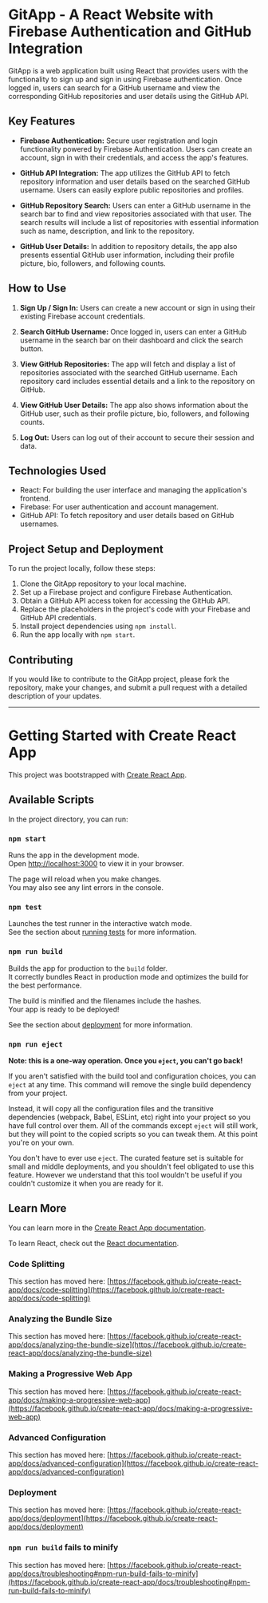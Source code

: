 # GitApp - A React Website with Firebase Authentication and GitHub Integration

GitApp is a web application built using React that provides users with the functionality to sign up and sign in using Firebase authentication. Once logged in, users can search for a GitHub username and view the corresponding GitHub repositories and user details using the GitHub API.

## Key Features

- **Firebase Authentication:** Secure user registration and login functionality powered by Firebase Authentication. Users can create an account, sign in with their credentials, and access the app's features.

- **GitHub API Integration:** The app utilizes the GitHub API to fetch repository information and user details based on the searched GitHub username. Users can easily explore public repositories and profiles.

- **GitHub Repository Search:** Users can enter a GitHub username in the search bar to find and view repositories associated with that user. The search results will include a list of repositories with essential information such as name, description, and link to the repository.

- **GitHub User Details:** In addition to repository details, the app also presents essential GitHub user information, including their profile picture, bio, followers, and following counts.

## How to Use

1. **Sign Up / Sign In:** Users can create a new account or sign in using their existing Firebase account credentials.

2. **Search GitHub Username:** Once logged in, users can enter a GitHub username in the search bar on their dashboard and click the search button.

3. **View GitHub Repositories:** The app will fetch and display a list of repositories associated with the searched GitHub username. Each repository card includes essential details and a link to the repository on GitHub.

4. **View GitHub User Details:** The app also shows information about the GitHub user, such as their profile picture, bio, followers, and following counts.

5. **Log Out:** Users can log out of their account to secure their session and data.

## Technologies Used

- React: For building the user interface and managing the application's frontend.
- Firebase: For user authentication and account management.
- GitHub API: To fetch repository and user details based on GitHub usernames.

## Project Setup and Deployment

To run the project locally, follow these steps:

1. Clone the GitApp repository to your local machine.
2. Set up a Firebase project and configure Firebase Authentication.
3. Obtain a GitHub API access token for accessing the GitHub API.
4. Replace the placeholders in the project's code with your Firebase and GitHub API credentials.
5. Install project dependencies using `npm install`.
6. Run the app locally with `npm start`.

## Contributing

If you would like to contribute to the GitApp project, please fork the repository, make your changes, and submit a pull request with a detailed description of your updates.




----------------------------------------------------------------------------------------------------------------------------------------------------------------------------------------------------------------------------------------------------------------------------------------------------------------------------------


# Getting Started with Create React App

This project was bootstrapped with [Create React App](https://github.com/facebook/create-react-app).

## Available Scripts

In the project directory, you can run:

### `npm start`

Runs the app in the development mode.\
Open [http://localhost:3000](http://localhost:3000) to view it in your browser.

The page will reload when you make changes.\
You may also see any lint errors in the console.

### `npm test`

Launches the test runner in the interactive watch mode.\
See the section about [running tests](https://facebook.github.io/create-react-app/docs/running-tests) for more information.

### `npm run build`

Builds the app for production to the `build` folder.\
It correctly bundles React in production mode and optimizes the build for the best performance.

The build is minified and the filenames include the hashes.\
Your app is ready to be deployed!

See the section about [deployment](https://facebook.github.io/create-react-app/docs/deployment) for more information.

### `npm run eject`

**Note: this is a one-way operation. Once you `eject`, you can't go back!**

If you aren't satisfied with the build tool and configuration choices, you can `eject` at any time. This command will remove the single build dependency from your project.

Instead, it will copy all the configuration files and the transitive dependencies (webpack, Babel, ESLint, etc) right into your project so you have full control over them. All of the commands except `eject` will still work, but they will point to the copied scripts so you can tweak them. At this point you're on your own.

You don't have to ever use `eject`. The curated feature set is suitable for small and middle deployments, and you shouldn't feel obligated to use this feature. However we understand that this tool wouldn't be useful if you couldn't customize it when you are ready for it.

## Learn More

You can learn more in the [Create React App documentation](https://facebook.github.io/create-react-app/docs/getting-started).

To learn React, check out the [React documentation](https://reactjs.org/).

### Code Splitting

This section has moved here: [https://facebook.github.io/create-react-app/docs/code-splitting](https://facebook.github.io/create-react-app/docs/code-splitting)

### Analyzing the Bundle Size

This section has moved here: [https://facebook.github.io/create-react-app/docs/analyzing-the-bundle-size](https://facebook.github.io/create-react-app/docs/analyzing-the-bundle-size)

### Making a Progressive Web App

This section has moved here: [https://facebook.github.io/create-react-app/docs/making-a-progressive-web-app](https://facebook.github.io/create-react-app/docs/making-a-progressive-web-app)

### Advanced Configuration

This section has moved here: [https://facebook.github.io/create-react-app/docs/advanced-configuration](https://facebook.github.io/create-react-app/docs/advanced-configuration)

### Deployment

This section has moved here: [https://facebook.github.io/create-react-app/docs/deployment](https://facebook.github.io/create-react-app/docs/deployment)

### `npm run build` fails to minify

This section has moved here: [https://facebook.github.io/create-react-app/docs/troubleshooting#npm-run-build-fails-to-minify](https://facebook.github.io/create-react-app/docs/troubleshooting#npm-run-build-fails-to-minify)
